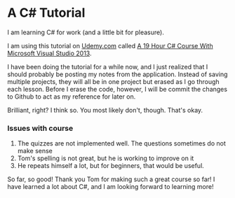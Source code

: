 # A C# Tutorial

I am learning C# for work (and a little bit for pleasure).

I am using this tutorial on [Udemy.com](http://udemy.com) called [A 19 Hour C# Course With Microsoft Visual Studio 2013](https://www.udemy.com/csharpbasics/#).

I have been doing the tutorial for a while now, and I just realized that I should probably be posting my notes from the application. Instead of saving multiple projects, they will all be in one project but erased as I go through each lesson. Before I erase the code, however, I will be commit the changes to Github to act as my reference for later on.

Brilliant, right? I think so. You most likely don't, though. That's okay.

### Issues with course

1. The quizzes are not implemented well. The questions sometimes do not make sense
2. Tom's spelling is not great, but he is working to improve on it
3. He repeats himself a lot, but for beginners, that would be useful. 

So far, so good! Thank you Tom for making such a great course so far! I have learned a lot about C#, and I am looking forward to learning more!
